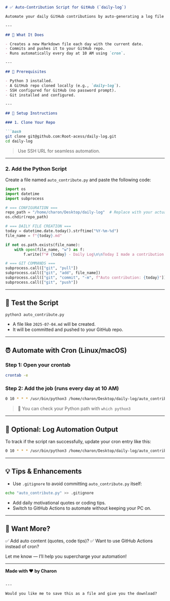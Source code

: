 
````markdown
# ✅ Auto-Contribution Script for GitHub (`daily-log`)

Automate your daily GitHub contributions by auto-generating a log file and pushing it to your `daily-log` repo. Keep your green squares active the **legit** way!

---

## 🚀 What It Does

- Creates a new Markdown file each day with the current date.
- Commits and pushes it to your GitHub repo.
- Runs automatically every day at 10 AM using `cron`.

---

## 🧩 Prerequisites

- Python 3 installed.
- A GitHub repo cloned locally (e.g., `daily-log`).
- SSH configured for GitHub (no password prompt).
- Git installed and configured.

---

## 🔧 Setup Instructions

### 1. Clone Your Repo

```bash
git clone git@github.com:Root-acess/daily-log.git
cd daily-log
````

> Use SSH URL for seamless automation.

---

### 2. Add the Python Script

Create a file named `auto_contribute.py` and paste the following code:

```python
import os
import datetime
import subprocess

# === CONFIGURATION ===
repo_path = "/home/charon/Desktop/daily-log"  # Replace with your actual path
os.chdir(repo_path)

# === DAILY FILE CREATION ===
today = datetime.date.today().strftime("%Y-%m-%d")
file_name = f"{today}.md"

if not os.path.exists(file_name):
    with open(file_name, "w") as f:
        f.write(f"# {today} - Daily Log\n\nToday I made a contribution!")

# === GIT COMMANDS ===
subprocess.call(["git", "pull"])
subprocess.call(["git", "add", file_name])
subprocess.call(["git", "commit", "-m", f"Auto contribution: {today}"])
subprocess.call(["git", "push"])
```

---

## 🧪 Test the Script

```bash
python3 auto_contribute.py
```

* A file like `2025-07-04.md` will be created.
* It will be committed and pushed to your GitHub repo.

---

## ⏰ Automate with Cron (Linux/macOS)

### Step 1: Open your crontab

```bash
crontab -e
```

### Step 2: Add the job (runs every day at 10 AM)

```bash
0 10 * * * /usr/bin/python3 /home/charon/Desktop/daily-log/auto_contribute.py
```

> 🧠 You can check your Python path with `which python3`

---

## 📁 Optional: Log Automation Output

To track if the script ran successfully, update your cron entry like this:

```bash
0 10 * * * /usr/bin/python3 /home/charon/Desktop/daily-log/auto_contribute.py >> /home/charon/Desktop/daily-log/cron_output.log 2>&1
```

---

## 💡 Tips & Enhancements

* Use `.gitignore` to avoid committing `auto_contribute.py` itself:

```bash
echo "auto_contribute.py" >> .gitignore
```

* Add daily motivational quotes or coding tips.
* Switch to GitHub Actions to automate without keeping your PC on.

---

## 🎁 Want More?

✅ Add auto content (quotes, code tips)?
✅ Want to use GitHub Actions instead of cron?

Let me know — I’ll help you supercharge your automation!

---

**Made with ❤️ by Charon**

```

---

Would you like me to save this as a file and give you the download?
```
